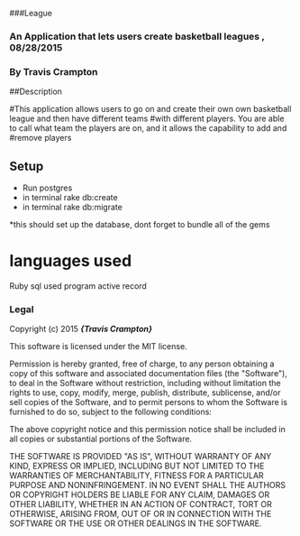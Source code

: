 ###League

### An Application that lets users create basketball leagues , 08/28/2015

### By Travis Crampton

##Description

#This application allows users to go on and create their own own basketball league and then have different teams
#with different players. You are able to call what team the players are on, and it allows the capability to add and 
#remove players

## Setup

* Run postgres
* in terminal rake db:create
* in terminal rake db:migrate

*this should set up the database, dont forget to bundle all of the gems


# languages used

Ruby sql
used program active record

### Legal


Copyright (c) 2015 **_{Travis Crampton}_**

This software is licensed under the MIT license.

Permission is hereby granted, free of charge, to any person obtaining a copy
of this software and associated documentation files (the "Software"), to deal
in the Software without restriction, including without limitation the rights
to use, copy, modify, merge, publish, distribute, sublicense, and/or sell
copies of the Software, and to permit persons to whom the Software is
furnished to do so, subject to the following conditions:

The above copyright notice and this permission notice shall be included in
all copies or substantial portions of the Software.

THE SOFTWARE IS PROVIDED "AS IS", WITHOUT WARRANTY OF ANY KIND, EXPRESS OR
IMPLIED, INCLUDING BUT NOT LIMITED TO THE WARRANTIES OF MERCHANTABILITY,
FITNESS FOR A PARTICULAR PURPOSE AND NONINFRINGEMENT. IN NO EVENT SHALL THE
AUTHORS OR COPYRIGHT HOLDERS BE LIABLE FOR ANY CLAIM, DAMAGES OR OTHER
LIABILITY, WHETHER IN AN ACTION OF CONTRACT, TORT OR OTHERWISE, ARISING FROM,
OUT OF OR IN CONNECTION WITH THE SOFTWARE OR THE USE OR OTHER DEALINGS IN
THE SOFTWARE.
